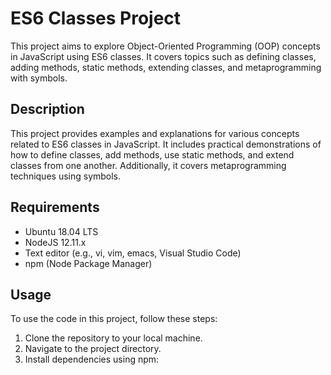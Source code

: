 # ES6 Classes Project

This project aims to explore Object-Oriented Programming (OOP) concepts in JavaScript using ES6 classes. It covers topics such as defining classes, adding methods, static methods, extending classes, and metaprogramming with symbols.


## Description

This project provides examples and explanations for various concepts related to ES6 classes in JavaScript. It includes practical demonstrations of how to define classes, add methods, use static methods, and extend classes from one another. Additionally, it covers metaprogramming techniques using symbols.

## Requirements

* Ubuntu 18.04 LTS
* NodeJS 12.11.x
* Text editor (e.g., vi, vim, emacs, Visual Studio Code)
* npm (Node Package Manager)

## Usage

To use the code in this project, follow these steps:

1. Clone the repository to your local machine.
2. Navigate to the project directory.
3. Install dependencies using npm:


